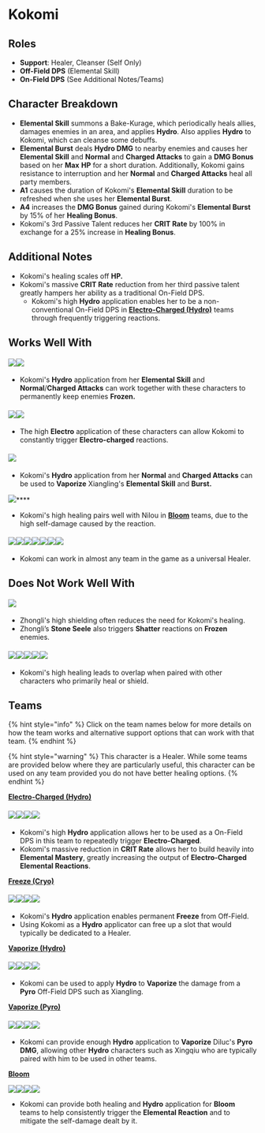 # Kokomi

## Roles

* **Support**: Healer, Cleanser (Self Only)
* **Off-Field DPS** (Elemental Skill)
* **On-Field DPS** (See Additional Notes/Teams)

## Character Breakdown

* **Elemental Skill** summons a Bake-Kurage, which periodically heals allies, damages enemies in an area, and applies **Hydro**. Also applies **Hydro** to Kokomi, which can cleanse some debuffs.
* **Elemental Burst** deals **Hydro DMG** to nearby enemies and causes her **Elemental Skill** and **Normal** and **Charged Attacks** to gain a **DMG Bonus** based on her **Max** **HP** for a short duration. Additionally, Kokomi gains resistance to interruption and her **Normal** and **Charged Attacks** heal all party members.
* **A1** causes the duration of Kokomi's **Elemental Skill** duration to be refreshed when she uses her **Elemental Burst**.
* **A4** increases the **DMG Bonus** gained during Kokomi's **Elemental Burst** by 15% of her **Healing Bonus**.
* Kokomi's 3rd Passive Talent reduces her **CRIT Rate** by 100% in exchange for a 25% increase in **Healing Bonus**.

## **Additional Notes**

* Kokomi's healing scales off **HP.**
* Kokomi's massive **CRIT Rate** reduction from her third passive talent greatly hampers her ability as a traditional On-Field DPS.
  * Kokomi's high **Hydro** application enables her to be a non-conventional On-Field DPS in [**Electro-Charged (Hydro)**](../../teams/electro-charged-hydro.md) teams through frequently triggering reactions.

## **Works Well With**

#### ![](../../.gitbook/assets/ui\_avataricon\_ganyu.png)![](../../.gitbook/assets/ui\_avataricon\_ayaka.png)

* Kokomi's **Hydro** application from her **Elemental Skill** and **Normal**/**Charged Attacks** can work together with these characters to permanently keep enemies **Frozen.**

#### ![](../../.gitbook/assets/ui\_avataricon\_beidou.png)![](../../.gitbook/assets/ui\_avataricon\_fischl.png)

* The high **Electro** application of these characters can allow Kokomi to constantly trigger **Electro-charged** reactions.

#### ![](../../.gitbook/assets/ui\_avataricon\_xiangling.png)

* Kokomi's **Hydro** application from her **Normal** and **Charged Attacks** can be used to **Vaporize** Xiangling's **Elemental Skill** and **Burst.**

![](../../.gitbook/assets/ui\_avataricon\_nilou.png)****

* Kokomi's high healing pairs well with Nilou in [**Bloom**](../../teams/anemo-1.md) teams, due to the high self-damage caused by the reaction.

#### ![](../../.gitbook/assets/ui\_icon\_anemo.webp)![](../../.gitbook/assets/ui\_icon\_cryo.webp)![](../../.gitbook/assets/ui\_icon\_electro.webp)![](../../.gitbook/assets/ui\_icon\_geo.webp)![](../../.gitbook/assets/ui\_icon\_hydro.webp)![](../../.gitbook/assets/ui\_icon\_pyro.webp)![](../../.gitbook/assets/ui\_icon\_dendro.webp)

* Kokomi can work in almost any team in the game as a universal Healer.

## Does Not Work Well With

#### ![](../../.gitbook/assets/ui\_avataricon\_zhongli.png)

* Zhongli's high shielding often reduces the need for Kokomi's healing.
* Zhongli’s **Stone Seele** also triggers **Shatter** reactions on **Frozen** enemies.

#### ![](../../.gitbook/assets/ui\_avataricon\_barbara.png)![](../../.gitbook/assets/ui\_avataricon\_diona.png)![](../../.gitbook/assets/ui\_avataricon\_sayu.png)![](../../.gitbook/assets/ui\_avataricon\_jean.png)![](../../.gitbook/assets/ui\_avataricon\_qiqi.png)

* Kokomi's high healing leads to overlap when paired with other characters who primarily heal or shield.

## **Teams**

{% hint style="info" %}
Click on the team names below for more details on how the team works and alternative support options that can work with that team.
{% endhint %}

{% hint style="warning" %}
This character is a Healer. While some teams are provided below where they are particularly useful, this character can be used on any team provided you do not have better healing options.
{% endhint %}

[**Electro-Charged (Hydro)**](../../teams/electro-charged-hydro.md)

#### ![](../../.gitbook/assets/ui\_avataricon\_kokomi.png)![](../../.gitbook/assets/ui\_avataricon\_beidou.png)![](../../.gitbook/assets/ui\_avataricon\_fischl.png)![](../../.gitbook/assets/ui\_avataricon\_kazuha.png)

* Kokomi's high **Hydro** application allows her to be used as a On-Field DPS in this team to repeatedly trigger **Electro-Charged**.
* Kokomi's massive reduction in **CRIT Rate** allows her to build heavily into **Elemental Mastery**, greatly increasing the output of **Electro-Charged Elemental Reactions**.&#x20;

[**Freeze (Cryo)**](../../teams/freeze.md)

#### ![](../../.gitbook/assets/ui\_avataricon\_ayaka.png)![](../../.gitbook/assets/ui\_avataricon\_kokomi.png)![](../../.gitbook/assets/ui\_avataricon\_kazuha.png)![](../../.gitbook/assets/ui\_avataricon\_shenhe.png)

* Kokomi's **Hydro** application enables permanent **Freeze** from Off-Field.
* Using Kokomi as a **Hydro** applicator can free up a slot that would typically be dedicated to a Healer.

[**Vaporize (Hydro)**](../../teams/vaporize.md)

#### ![](../../.gitbook/assets/ui\_avataricon\_kokomi.png)![](../../.gitbook/assets/ui\_avataricon\_xiangling.png)![](../../.gitbook/assets/ui\_avataricon\_bennett.png)![](../../.gitbook/assets/ui\_avataricon\_sucrose.png)

* Kokomi can be used to apply **Hydro** to **Vaporize** the damage from a **Pyro** Off-Field DPS such as Xiangling.

[**Vaporize (Pyro)**](../../teams/reverse-vaporize.md)

#### ![](../../.gitbook/assets/ui\_avataricon\_diluc.png)![](../../.gitbook/assets/ui\_avataricon\_kokomi.png)![](../../.gitbook/assets/ui\_avataricon\_bennett.png)![](../../.gitbook/assets/ui\_avataricon\_zhongli.png)

* Kokomi can provide enough **Hydro** application to **Vaporize** Diluc's **Pyro DMG**, allowing other **Hydro** characters such as Xingqiu who are typically paired with him to be used in other teams.

****[**Bloom**](../../teams/anemo-1.md)****

![](../../.gitbook/assets/ui\_avataricon\_nilou.png)![](../../.gitbook/assets/ui\_avataricon\_traveler\_dendro.png)![](../../.gitbook/assets/ui\_avataricon\_collei.png)![](../../.gitbook/assets/ui\_avataricon\_kokomi.png)

* Kokomi can provide both healing and **Hydro** application for **Bloom** teams to help consistently trigger the **Elemental Reaction** and to mitigate the self-damage dealt by it.
